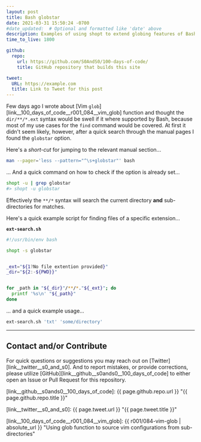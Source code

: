 ```yaml
---
layout: post
title: Bash globstar
date: 2021-03-31 15:50:24 -0700
#date_updated:  # Optional and formatted like 'date' above
description: Examples of using shopt to extend globing features of Bash
time_to_live: 1800

github:
  repo:
    url: https://github.com/S0AndS0/100-days-of-code/
    title: GitHub repository that builds this site

tweet:
  URL: https://example.com
  title: Link to Tweet for this post
---
```




Few days ago I wrote about [Vim `glob`][link__100_days_of_code__r001_084__vim_glob] function and thought the `dir/**/*.ext` syntax would be swell if it where supported by Bash, because most of my use cases for the `find` command would be covered. At first it didn't seem likely, however, after a quick search through the manual pages I found the `globstar` option.


Here's a _short-cut_ for jumping to the relevant manual section...


```bash
man --pager='less --pattern="^\s+globstar"' bash
```


... And a quick command on how to check if the option is already set...


```bash
shopt -u | grep globstar
#> shopt -u globstar
```


Effectively the `**/*` syntax will search the current directory **and** sub-directories for matches.


Here's a quick example script for finding files of a specific extension...


**`ext-search.sh`**


```bash
#!/usr/bin/env bash

shopt -s globstar


_ext="${1?No file extention provided}"
_dir="${2:-${PWD}}"


for _path in "${_dir}"/**/*."${_ext}"; do
  printf '%s\n' "${_path}"
done
```


... and a quick example usage...


```bash
ext-search.sh 'txt' 'some/directory'
```


______


## Contact and/or Contribute
[heading__contact_andor_contribute]: #contact-andor-contribute


For quick questions or suggestions you may reach out on [Twitter][link__twitter__s0_and_s0]. And to report mistakes, or provide corrections, please utilize [GitHub][link__github__s0ands0__100_days_of_code] to either open an Issue or Pull Request for this repository.



[link__github__s0ands0__100_days_of_code]: {{ page.github.repo.url }} "{{ page.github.repo.title }}"

[link__twitter__s0_and_s0]: {{ page.tweet.url }} "{{ page.tweet.title }}"

[link__100_days_of_code__r001_084__vim_glob]: {{ r001/084-vim-glob | absolute_url }} "Using glob function to source vim configurations from sub-directories"

